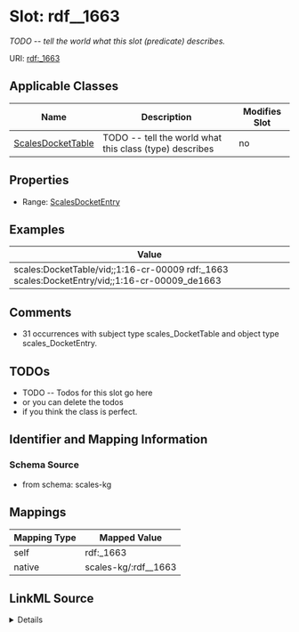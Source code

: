 

# Slot: rdf__1663


_TODO -- tell the world what this slot (predicate) describes._





URI: [rdf:_1663](http://www.w3.org/1999/02/22-rdf-syntax-ns#_1663)



<!-- no inheritance hierarchy -->





## Applicable Classes

| Name | Description | Modifies Slot |
| --- | --- | --- |
| [ScalesDocketTable](../classes/ScalesDocketTable.md) | TODO -- tell the world what this class (type) describes |  no  |







## Properties

* Range: [ScalesDocketEntry](../classes/ScalesDocketEntry.md)






## Examples

| Value |
| --- |
| scales:DocketTable/vid;;1:16-cr-00009 rdf:_1663 scales:DocketEntry/vid;;1:16-cr-00009_de1663 |

## Comments

* 31 occurrences with subject type scales_DocketTable and object type scales_DocketEntry.

## TODOs

* TODO -- Todos for this slot go here
* or you can delete the todos
* if you think the class is perfect.

## Identifier and Mapping Information







### Schema Source


* from schema: scales-kg




## Mappings

| Mapping Type | Mapped Value |
| ---  | ---  |
| self | rdf:_1663 |
| native | scales-kg/:rdf__1663 |




## LinkML Source

<details>
```yaml
name: rdf__1663
description: TODO -- tell the world what this slot (predicate) describes.
todos:
- TODO -- Todos for this slot go here
- or you can delete the todos
- if you think the class is perfect.
comments:
- 31 occurrences with subject type scales_DocketTable and object type scales_DocketEntry.
examples:
- value: scales:DocketTable/vid;;1:16-cr-00009 rdf:_1663 scales:DocketEntry/vid;;1:16-cr-00009_de1663
from_schema: scales-kg
rank: 1000
slot_uri: rdf:_1663
alias: rdf__1663
domain_of:
- scales_DocketTable
range: scales_DocketEntry

```
</details>